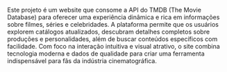 Este projeto é um website que consome a API do TMDB (The Movie Database) para oferecer uma experiência dinâmica e rica em informações sobre filmes, séries e celebridades. A plataforma permite que os usuários explorem catálogos atualizados, descubram detalhes completos sobre produções e personalidades, além de buscar conteúdos específicos com facilidade. Com foco na interação intuitiva e visual atrativo, o site combina tecnologia moderna e dados de qualidade para criar uma ferramenta indispensável para fãs da indústria cinematográfica.